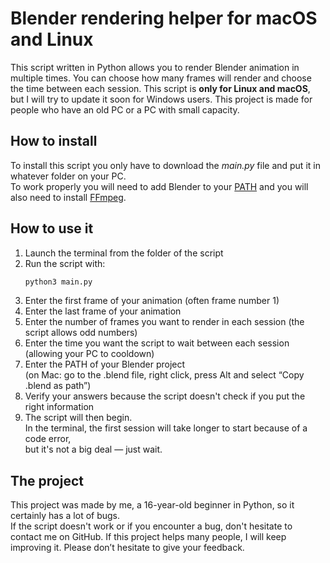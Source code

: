 # Blender rendering helper for macOS and Linux

This script written in Python allows you to render Blender animation in multiple times. You can choose how many frames will render and choose the time between each session. This script is **only for Linux and macOS**, but I will try to update it soon for Windows users. This project is made for people who have an old PC or a PC with small capacity.

## How to install

To install this script you only have to download the *main.py* file and put it in whatever folder on your PC.  
To work properly you will need to add Blender to your [PATH](https://docs.blender.org/manual/en/latest/advanced/command_line/index.html) and you will also need to install [FFmpeg](https://ffmpeg.org/download.html).

## How to use it

1. Launch the terminal from the folder of the script  
2. Run the script with:
    ```bash
    python3 main.py
    ```
3. Enter the first frame of your animation (often frame number 1)  
4. Enter the last frame of your animation  
5. Enter the number of frames you want to render in each session (the script allows odd numbers)  
6. Enter the time you want the script to wait between each session (allowing your PC to cooldown)  
7. Enter the PATH of your Blender project  
   (on Mac: go to the .blend file, right click, press Alt and select “Copy .blend as path”)  
8. Verify your answers because the script doesn't check if you put the right information  
9. The script will then begin.  
   In the terminal, the first session will take longer to start because of a code error,  
   but it's not a big deal — just wait.

## The project

This project was made by me, a 16-year-old beginner in Python, so it certainly has a lot of bugs.  
If the script doesn't work or if you encounter a bug, don't hesitate to contact me on GitHub.
If this project helps many people, I will keep improving it. Please don’t hesitate to give your feedback.
